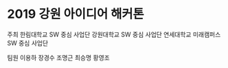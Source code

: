 # 2019 강원 아이디어 해커톤

주최
한림대학교 SW 중심 사업단
강원대학교 SW 중심 사업단
연세대학교 미래캠퍼스 SW 중심 사업단

팀원
이용하
장경수
조명근
최승명
황영조
